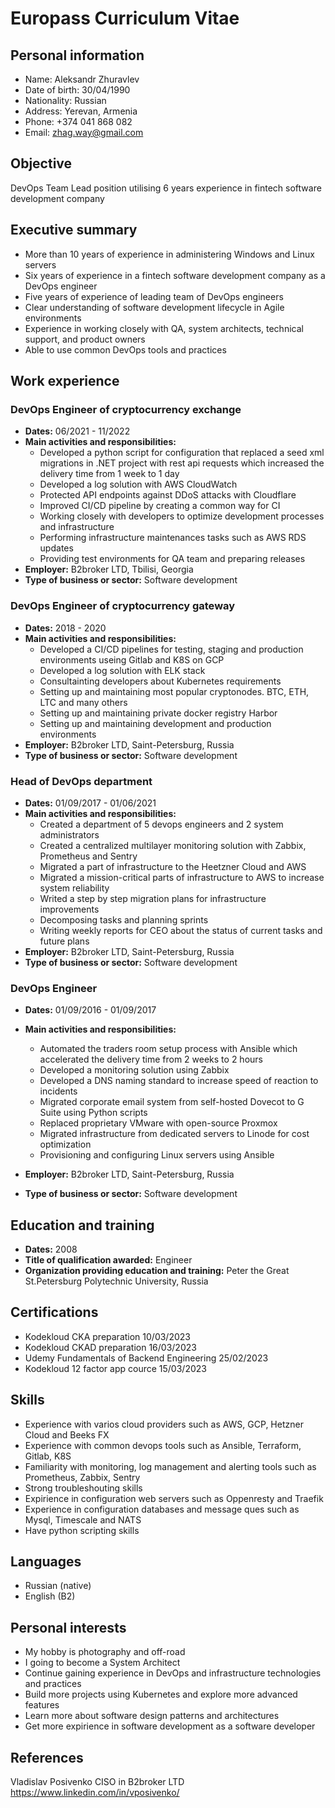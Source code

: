 # Europass Curriculum Vitae

## Personal information

- Name: Aleksandr Zhuravlev
- Date of birth: 30/04/1990
- Nationality: Russian
- Address: Yerevan, Armenia
- Phone: +374 041 868 082
- Email: zhag.way@gmail.com


## Objective

DevOps Team Lead position utilising 6 years experience in fintech software development company


## Executive summary

- More than 10 years of experience in administering Windows and Linux servers
- Six years of experience in a fintech software development company as a DevOps engineer
- Five years of experience of leading team of DevOps engineers
- Clear understanding of software development lifecycle in Agile environments
- Experience in working closely with QA, system architects, technical support, and product owners
- Able to use common DevOps tools and practices


## Work experience
### DevOps Engineer of cryptocurrency exchange
- **Dates:** 06/2021 - 11/2022
- **Main activities and responsibilities:**
   - Developed a python script for configuration that replaced a seed xml migrations in .NET project with rest api requests which increased the delivery time from 1 week to 1 day
   - Developed a log solution with AWS CloudWatch
   - Protected API endpoints against DDoS attacks with Cloudflare
   - Improved CI/CD pipeline by creating a common way for CI 
   - Working closely with developers to optimize development processes and infrastructure
   - Performing infrastructure maintenances tasks such as AWS RDS updates
   - Providing test environments for QA team and preparing releases
- **Employer:** B2broker LTD, Tbilisi, Georgia
- **Type of business or sector:** Software development

### DevOps Engineer of cryptocurrency gateway
- **Dates:** 2018 - 2020
- **Main activities and responsibilities:**
   - Developed a CI/CD pipelines for testing, staging and production environments useing Gitlab and K8S on GCP
   - Developed a log solution with ELK stack
   - Consultainting developers about Kubernetes requirements 
   - Setting up and maintaining most popular cryptonodes. BTC, ETH, LTC and many others 
   - Setting up and maintaining private docker registry Harbor
   - Setting up and maintaining development and production environments
- **Employer:** B2broker LTD, Saint-Petersburg, Russia
- **Type of business or sector:** Software development

### Head of DevOps department
- **Dates:** 01/09/2017 - 01/06/2021
- **Main activities and responsibilities:**
   - Created a department of 5 devops engineers and 2 system administrators
   - Created a centralized multilayer monitoring solution with Zabbix, Prometheus and Sentry
   - Migrated a part of infrastructure to the Heetzner Cloud and AWS
   - Migrated a mission-critical parts of infrastructure to AWS to increase system reliability
   - Writed a step by step migration plans for infrastructure improvements
   - Decomposing tasks and planning sprints
   - Writing weekly reports for CEO about the status of current tasks and future plans
- **Employer:** B2broker LTD, Saint-Petersburg, Russia
- **Type of business or sector:** Software development

### DevOps Engineer
- **Dates:** 01/09/2016 - 01/09/2017
- **Main activities and responsibilities:**
   - Automated the traders room setup process with Ansible which accelerated the delivery time from 2 weeks to 2 hours
   - Developed a monitoring solution using Zabbix
   - Developed a DNS naming standard to increase speed of reaction to incidents
   - Migrated corporate email system from self-hosted Dovecot to G Suite using Python scripts
   - Replaced proprietary VMware with open-source Proxmox
   - Migrated infrastructure from dedicated servers to Linode for cost optimization
   - Provisioning and configuring Linux servers using Ansible

- **Employer:** B2broker LTD, Saint-Petersburg, Russia
- **Type of business or sector:** Software development


## Education and training

- **Dates:** 2008
- **Title of qualification awarded:** Engineer
- **Organization providing education and training:** Peter the Great St.Petersburg Polytechnic University, Russia


## Certifications

- Kodekloud CKA preparation 10/03/2023
- Kodekloud CKAD preparation 16/03/2023
- Udemy Fundamentals of Backend Engineering 25/02/2023
- Kodekloud 12 factor app cource 15/03/2023


## Skills

- Experience with varios cloud providers such as AWS, GCP, Hetzner Cloud and Beeks FX
- Experience with common devops tools such as Ansible, Terraform, Gitlab, K8S
- Familiarity with monitoring, log management and alerting tools such as Prometheus, Zabbix, Sentry  
- Strong troubleshouting skills
- Expirience in configuration web servers such as Oppenresty and Traefik 
- Experience in configuration databases and message ques such as Mysql, Timescale and NATS
- Have python scripting skills 


## Languages

- Russian (native)
- English (B2)


## Personal interests

- My hobby is photography and off-road
- I going to become a System Architect 
- Continue gaining experience in DevOps and infrastructure technologies and practices
- Build more projects using Kubernetes and explore more advanced features
- Learn more about software design patterns and architectures
- Get more expirience in software development as a software developer


## References

Vladislav Posivenko
CISO in B2broker LTD
https://www.linkedin.com/in/vposivenko/